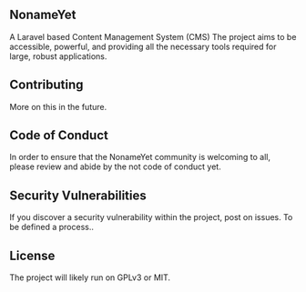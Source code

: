 ## NonameYet

A Laravel based Content Management System (CMS)
The project aims to be accessible, powerful, and providing all the necessary tools required for large, robust applications.

## Contributing

More on this in the future.

## Code of Conduct

In order to ensure that the NonameYet community is welcoming to all, please review and abide by the not code of conduct yet.

## Security Vulnerabilities

If you discover a security vulnerability within the project, post on issues. To be defined a process..

## License

The project will likely run on GPLv3 or MIT.
